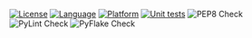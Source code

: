 [![License](https://img.shields.io/badge/License-Apache_2.0-blue.svg)](https://opensource.org/licenses/Apache-2.0)
[![Language](https://img.shields.io/badge/Python-FFD43B?style=for-the-badge&logo=python&logoColor=blue)](https://www.python.org/)
[![Platform](https://img.shields.io/badge/Linux-FCC624?style=for-the-badge&logo=linux&logoColor=black)](https://www.linux.org/)
[![Unit tests](https://github.com/GradHackersGuild/se-homework-2/actions/workflows/unit-test-cases.yml/badge.svg)](https://github.com/GradHackersGuild/se-homework-2/actions/workflows/unit-test-cases.yml)
![PEP8 Check](https://github.com/GradHackersGuild/se-homework-2/actions/workflows/autopep.yml/badge.svg)
![PyLint Check](https://github.com/GradHackersGuild/se-homework-2/actions/workflows/pylint.yml/badge.svg)
![PyFlake Check](https://github.com/GradHackersGuild/se-homework-2/actions/workflows/pyflake.yml/badge.svg)
